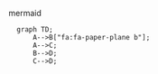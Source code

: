 mermaid

```mermaid
  graph TD;
      A-->B["fa:fa-paper-plane b"];
      A-->C;
      B-->D;
      C-->D;
```
